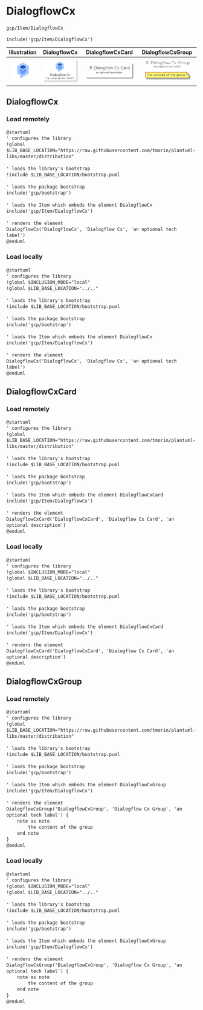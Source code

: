 # DialogflowCx


```text
gcp/Item/DialogflowCx
```

```text
include('gcp/Item/DialogflowCx')
```



| Illustration | DialogflowCx | DialogflowCxCard | DialogflowCxGroup |
| :---: | :---: | :---: | :---: |
| ![illustration for Illustration](../../gcp/Item/DialogflowCx.png) | ![illustration for DialogflowCx](../../gcp/Item/DialogflowCx.Local.png) | ![illustration for DialogflowCxCard](../../gcp/Item/DialogflowCxCard.Local.png) | ![illustration for DialogflowCxGroup](../../gcp/Item/DialogflowCxGroup.Local.png) |




## DialogflowCx

### Load remotely
```plantuml
@startuml
' configures the library
!global $LIB_BASE_LOCATION="https://raw.githubusercontent.com/tmorin/plantuml-libs/master/distribution"

' loads the library's bootstrap
!include $LIB_BASE_LOCATION/bootstrap.puml

' loads the package bootstrap
include('gcp/bootstrap')

' loads the Item which embeds the element DialogflowCx
include('gcp/Item/DialogflowCx')

' renders the element
DialogflowCx('DialogflowCx', 'Dialogflow Cx', 'an optional tech label')
@enduml
```

### Load locally
```plantuml
@startuml
' configures the library
!global $INCLUSION_MODE="local"
!global $LIB_BASE_LOCATION="../.."

' loads the library's bootstrap
!include $LIB_BASE_LOCATION/bootstrap.puml

' loads the package bootstrap
include('gcp/bootstrap')

' loads the Item which embeds the element DialogflowCx
include('gcp/Item/DialogflowCx')

' renders the element
DialogflowCx('DialogflowCx', 'Dialogflow Cx', 'an optional tech label')
@enduml
```

## DialogflowCxCard

### Load remotely
```plantuml
@startuml
' configures the library
!global $LIB_BASE_LOCATION="https://raw.githubusercontent.com/tmorin/plantuml-libs/master/distribution"

' loads the library's bootstrap
!include $LIB_BASE_LOCATION/bootstrap.puml

' loads the package bootstrap
include('gcp/bootstrap')

' loads the Item which embeds the element DialogflowCxCard
include('gcp/Item/DialogflowCx')

' renders the element
DialogflowCxCard('DialogflowCxCard', 'Dialogflow Cx Card', 'an optional description')
@enduml
```

### Load locally
```plantuml
@startuml
' configures the library
!global $INCLUSION_MODE="local"
!global $LIB_BASE_LOCATION="../.."

' loads the library's bootstrap
!include $LIB_BASE_LOCATION/bootstrap.puml

' loads the package bootstrap
include('gcp/bootstrap')

' loads the Item which embeds the element DialogflowCxCard
include('gcp/Item/DialogflowCx')

' renders the element
DialogflowCxCard('DialogflowCxCard', 'Dialogflow Cx Card', 'an optional description')
@enduml
```

## DialogflowCxGroup

### Load remotely
```plantuml
@startuml
' configures the library
!global $LIB_BASE_LOCATION="https://raw.githubusercontent.com/tmorin/plantuml-libs/master/distribution"

' loads the library's bootstrap
!include $LIB_BASE_LOCATION/bootstrap.puml

' loads the package bootstrap
include('gcp/bootstrap')

' loads the Item which embeds the element DialogflowCxGroup
include('gcp/Item/DialogflowCx')

' renders the element
DialogflowCxGroup('DialogflowCxGroup', 'Dialogflow Cx Group', 'an optional tech label') {
    note as note
        the content of the group
    end note
}
@enduml
```

### Load locally
```plantuml
@startuml
' configures the library
!global $INCLUSION_MODE="local"
!global $LIB_BASE_LOCATION="../.."

' loads the library's bootstrap
!include $LIB_BASE_LOCATION/bootstrap.puml

' loads the package bootstrap
include('gcp/bootstrap')

' loads the Item which embeds the element DialogflowCxGroup
include('gcp/Item/DialogflowCx')

' renders the element
DialogflowCxGroup('DialogflowCxGroup', 'Dialogflow Cx Group', 'an optional tech label') {
    note as note
        the content of the group
    end note
}
@enduml
```

